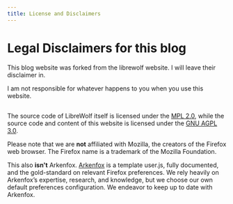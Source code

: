 ```yaml
---
title: License and Disclaimers
---
```


# Legal Disclaimers for this blog

This blog website was forked from the librewolf website. I will leave their
disclaimer in.

I am not responsible for whatever happens to you when you use this website.

##

The source code of LibreWolf itself is licensed under the
[MPL 2.0](https://www.mozilla.org/en-US/MPL/2.0), while the source code and
content of this website is licensed under the
[GNU AGPL 3.0](https://www.gnu.org/licenses/agpl-3.0-standalone.html).

Please note that we are **not** affiliated with Mozilla, the creators of the
Firefox web browser. The Firefox name is a trademark of the Mozilla Foundation.

This also **isn't** Arkenfox. [Arkenfox](https://github.com/arkenfox/user.js) is
a template user.js, fully documented, and the gold-standard on relevant Firefox
preferences. We rely heavily on Arkenfox’s expertise, research, and knowledge,
but we choose our own default preferences configuration. We endeavor to keep up
to date with Arkenfox.
